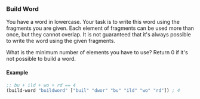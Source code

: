 ### Build Word

You have a word in lowercase. Your task is to write this word using the
fragments you are given. Each element of fragments can be used more than once,
but they cannot overlap. It is not guaranteed that it's always possible to write
the word using the given fragments.

What is the minimum number of elements you have to use? Return 0 if it's not
possible to build a word.

#### Example

```clojure
;; bu + ild + wo + rd == 4
(build-word "buildword" ["buil" "dwor" "bu" "ild" "wo" "rd"]) ; 4
```


